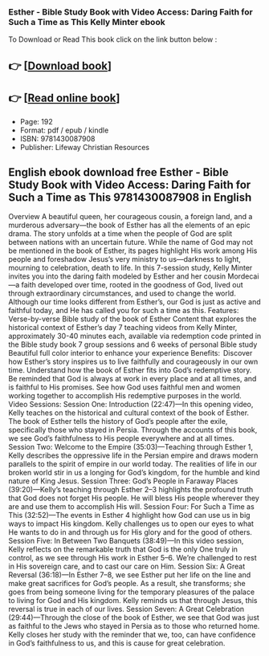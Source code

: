 ### Esther - Bible Study Book with Video Access: Daring Faith for Such a Time as This Kelly Minter ebook

To Download or Read This book click on the link button below :

## 👉  [**[Download book](http://filesbooks.info/download.php?group=book&from=github.com&id=720650&lnk=1081 "Download book")**]

## 👉  [**[Read online book](http://filesbooks.info/download.php?group=book&from=github.com&id=720650&lnk=1081 "Read online book")**]


* Page: 192
* Format: pdf / epub / kindle
* ISBN: 9781430087908
* Publisher: Lifeway Christian Resources



## English ebook download free Esther - Bible Study Book with Video Access: Daring Faith for Such a Time as This 9781430087908 in English


Overview
A beautiful queen, her courageous cousin, a foreign land, and a murderous adversary—the book of Esther has all the elements of an epic drama. The story unfolds at a time when the people of God are split between nations with an uncertain future. While the name of God may not be mentioned in the book of Esther, its pages highlight His work among His people and foreshadow Jesus’s very ministry to us—darkness to light, mourning to celebration, death to life. In this 7-session study, Kelly Minter invites you into the daring faith modeled by Esther and her cousin Mordecai—a faith developed over time, rooted in the goodness of God, lived out through extraordinary circumstances, and used to change the world. Although our time looks different from Esther’s, our God is just as active and faithful today, and He has called you for such a time as this. Features:  Verse-by-verse Bible study of the book of Esther Content that explores the historical context of Esther’s day 7 teaching videos from Kelly Minter, approximately 30-40 minutes each, available via redemption code printed in the Bible study book 7 group sessions and 6 weeks of personal Bible study Beautiful full color interior to enhance your experience Benefits:  Discover how Esther’s story inspires us to live faithfully and courageously in our own time. Understand how the book of Esther fits into God’s redemptive story. Be reminded that God is always at work in every place and at all times, and is faithful to His promises. See how God uses faithful men and women working together to accomplish His redemptive purposes in the world. Video Sessions: Session One: Introduction (22:47)—In this opening video, Kelly teaches on the historical and cultural context of the book of Esther. The book of Esther tells the history of God’s people after the exile, specifically those who stayed in Persia. Through the accounts of this book, we see God’s faithfulness to His people everywhere and at all times. Session Two: Welcome to the Empire (35:03)—Teaching through Esther 1, Kelly describes the oppressive life in the Persian empire and draws modern parallels to the spirit of empire in our world today. The realities of life in our broken world stir in us a longing for God’s kingdom, for the humble and kind nature of King Jesus. Session Three: God’s People in Faraway Places (39:20)—Kelly’s teaching through Esther 2–3 highlights the profound truth that God does not forget His people. He will bless His people wherever they are and use them to accomplish His will. Session Four: For Such a Time as This (32:52)—The events in Esther 4 highlight how God can use us in big ways to impact His kingdom. Kelly challenges us to open our eyes to what He wants to do in and through us for His glory and for the good of others. Session Five: In Between Two Banquets (38:49)—In this video session, Kelly reflects on the remarkable truth that God is the only One truly in control, as we see through His work in Esther 5–6. We’re challenged to rest in His sovereign care, and to cast our care on Him. Session Six: A Great Reversal (36:18)—In Esther 7–8, we see Esther put her life on the line and make great sacrifices for God’s people. As a result, she transforms; she goes from being someone living for the temporary pleasures of the palace to living for God and His kingdom. Kelly reminds us that through Jesus, this reversal is true in each of our lives. Session Seven: A Great Celebration (29:44)—Through the close of the book of Esther, we see that God was just as faithful to the Jews who stayed in Persia as to those who returned home. Kelly closes her study with the reminder that we, too, can have confidence in God’s faithfulness to us, and this is cause for great celebration.



